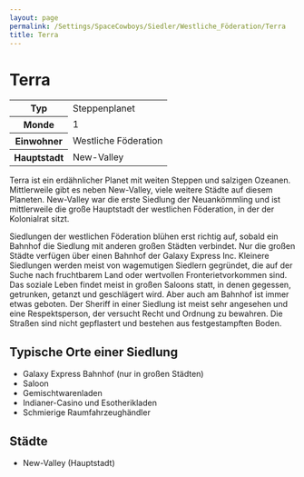 ```yaml
---
layout: page
permalink: /Settings/SpaceCowboys/Siedler/Westliche_Föderation/Terra
title: Terra
---
```


# Terra

<table>
<tbody>
<tr><th>Typ</th><td>Steppenplanet</td></tr>
<tr><th>Monde</th><td>1</td></tr>
<tr><th>Einwohner</th><td>Westliche Föderation</td></tr>
<tr><th>Hauptstadt</th><td>New-Valley</td></tr>
</tbody>
</table>

Terra ist ein erdähnlicher Planet mit weiten Steppen und salzigen Ozeanen. Mittlerweile gibt es neben New-Valley, viele weitere Städte auf diesem Planeten. New-Valley war die erste Siedlung der Neuankömmling und ist mittlerweile die große Hauptstadt der westlichen Föderation, in der der Kolonialrat sitzt.

Siedlungen der westlichen Föderation blühen erst richtig auf, sobald ein Bahnhof die Siedlung mit anderen großen Städten verbindet. Nur die großen Städte verfügen über einen Bahnhof der Galaxy Express Inc. Kleinere Siedlungen werden meist von wagemutigen Siedlern gegründet, die auf der Suche nach fruchtbarem Land oder wertvollen Fronterietvorkommen sind. Das soziale Leben findet meist in großen Saloons statt, in denen gegessen, getrunken, getanzt und geschlägert wird. Aber auch am Bahnhof ist immer etwas geboten. Der Sheriff in einer Siedlung ist meist sehr angesehen und eine Respektsperson, der versucht Recht und Ordnung zu bewahren. Die Straßen sind nicht gepflastert und bestehen aus festgestampften Boden.

## Typische Orte einer Siedlung

- Galaxy Express Bahnhof (nur in großen Städten)
- Saloon
- Gemischtwarenladen
- Indianer-Casino und Esotherikladen
- Schmierige Raumfahrzeughändler

## Städte

- New-Valley (Hauptstadt)
